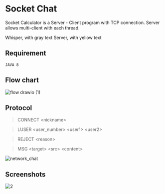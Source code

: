 # Socket Chat
Socket Calculator is a Server - Client program with TCP connection. Server allows multi-client with each thread.

Whisper, with gray text
Server, with yellow text

## Requirement

    JAVA 8

## Flow chart


![flow drawio (1)](https://user-images.githubusercontent.com/76048647/143459337-63ff8e61-230f-4065-a715-342a863567f7.png)

  

## Protocol
  > CONNECT \<nickname>

  > LUSER \<user_number> \<user1> \<user2>

  > REJECT \<reason>

  >	MSG \<target> \<src> \<content>

![network_chat](https://user-images.githubusercontent.com/76048647/143459370-c79bd834-1fea-4d77-94ba-14bea33a1e6e.png)


## Screenshots
  
![2](https://user-images.githubusercontent.com/76048647/143459447-24078d38-661e-4e1d-9ec8-6d7f142cc140.JPG)
